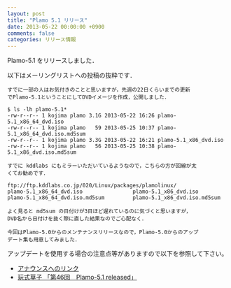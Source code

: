 ```yaml
---
layout: post
title: "Plamo 5.1 リリース"
date: 2013-05-22 00:00:00 +0900
comments: false
categories: リリース情報
---
```


Plamo-5.1 をリリースしました．

以下はメーリングリストへの投稿の抜粋です．

    すでに一部の人はお気付きのことと思いますが，先週の22日くらいまでの更新
    でPlamo-5.1ということにしてDVDイメージを作成，公開しました．
    
    $ ls -lh plamo-5.1*
    -rw-r--r-- 1 kojima plamo 3.1G 2013-05-22 16:26 plamo-5.1_x86_64_dvd.iso
    -rw-r--r-- 1 kojima plamo   59 2013-05-25 10:37 plamo-5.1_x86_64_dvd.iso.md5sum
    -rw-r--r-- 1 kojima plamo 3.3G 2013-05-22 16:21 plamo-5.1_x86_dvd.iso
    -rw-r--r-- 1 kojima plamo   56 2013-05-25 10:38 plamo-5.1_x86_dvd.iso.md5sum
    
    すでに kddlabs にもミラーいただいているようなので，こちらの方が回線が太
    くてお勧めです．
    
    ftp://ftp.kddlabs.co.jp/020/Linux/packages/plamolinux/
    plamo-5.1_x86_64_dvd.iso                plamo-5.1_x86_dvd.iso
    plamo-5.1_x86_64_dvd.iso.md5sum         plamo-5.1_x86_dvd.iso.md5sum
    
    よく見ると md5sum の日付けが3日ほど遅れているのに気づくと思いますが，
    DVD名から日付けを抜く際に直した結果なのでご心配なく．
    
    今回はPlamo-5.0からのメンテナンスリリースなので，Plamo-5.0からのアップ
    デート集も用意してみました．
  
アップデートを使用する場合の注意点等がありますので以下を参照して下さい。

* [アナウンスへのリンク](http://www.linet.gr.jp/~kojima/Plamo/ML/htdocs/201305/msg00018.html)
* [玩式草子 「第46回　Plamo-5.1 released」](http://gihyo.jp/lifestyle/serial/01/ganshiki-soushi/0046)